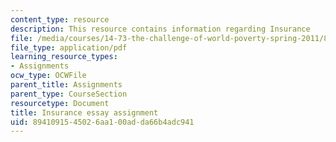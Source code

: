 ```yaml
---
content_type: resource
description: This resource contains information regarding Insurance
file: /media/courses/14-73-the-challenge-of-world-poverty-spring-2011/8941091545026aa100adda66b4adc941_MIT14_73S11_Insurance.pdf
file_type: application/pdf
learning_resource_types:
- Assignments
ocw_type: OCWFile
parent_title: Assignments
parent_type: CourseSection
resourcetype: Document
title: Insurance essay assignment
uid: 89410915-4502-6aa1-00ad-da66b4adc941
---
```

